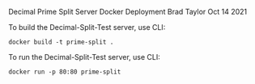 Decimal Prime Split Server Docker Deployment
Brad Taylor
Oct 14 2021



To build the Decimal-Split-Test server, use CLI:

	docker build -t prime-split .



To run the Decimal-Split-Test server, use CLI:

	docker run -p 80:80 prime-split